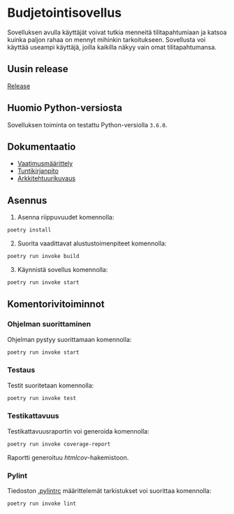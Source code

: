 # Budjetointisovellus

Sovelluksen avulla käyttäjät voivat tutkia menneitä tilitapahtumiaan ja katsoa kuinka paljon rahaa on mennyt mihinkin tarkoitukseen. Sovellusta voi käyttää useampi käyttäjä, joilla kaikilla näkyy vain omat tilitapahtumansa.

## Uusin release

[Release](https://github.com/Siihi/ot-harjoitustyo/releases/tag/viikko5)

## Huomio Python-versiosta

Sovelluksen toiminta on testattu Python-versiolla `3.6.0`.

## Dokumentaatio

* [Vaatimusmäärittely](https://github.com/Siihi/ot-harjoitustyo/blob/master/dokumentaatio/vaatimusmaarittely.md)
* [Tuntikirjanpito](https://github.com/Siihi/ot-harjoitustyo/blob/master/tuntikirjanpito.md)
* [Arkkitehtuurikuvaus](https://github.com/Siihi/ot-harjoitustyo/blob/master/dokumentaatio/arkkitehtuuri.md)

## Asennus

1. Asenna riippuvuudet komennolla:

```bash
poetry install
```

2. Suorita vaadittavat alustustoimenpiteet komennolla:

```bash
poetry run invoke build
```

3. Käynnistä sovellus komennolla:

```bash
poetry run invoke start
```

## Komentorivitoiminnot

### Ohjelman suorittaminen


Ohjelman pystyy suorittamaan komennolla:

```bash
poetry run invoke start
```

### Testaus

Testit suoritetaan komennolla:

```bash
poetry run invoke test
```

### Testikattavuus

Testikattavuusraportin voi generoida komennolla:

```bash
poetry run invoke coverage-report
```

Raportti generoituu _htmlcov_-hakemistoon.

### Pylint

Tiedoston [.pylintrc](https://github.com/Siihi/ot-harjoitustyo/blob/master/.pylintrc) määrittelemät tarkistukset voi suorittaa komennolla:

```bash
poetry run invoke lint
```

